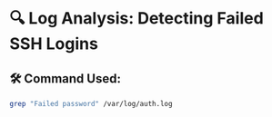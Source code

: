 # 🔍 Log Analysis: Detecting Failed SSH Logins

## 🛠️ Command Used:
```bash
grep "Failed password" /var/log/auth.log
